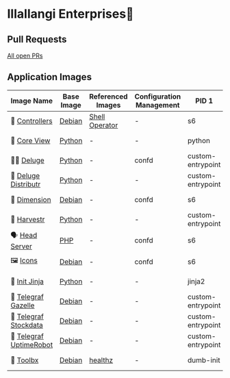 # Illallangi Enterprises👋

## Pull Requests

[All open PRs](https://github.com/pulls?q=is%3Aopen+is%3Apr+org%3Aillallangi)

## Application Images

| Image Name | Base Image | Referenced Images | Configuration Management | PID 1 | Build
|------------|------------|-------------------|--------------------------|-------| ------
| 🥨 [Controllers](https://github.com/illallangi/controllers) | [Debian](https://hub.docker.com/_/debian) | [Shell Operator](https://github.com/flant/shell-operator) | - | s6 | ![test workflow](https://github.com/illallangi/controllers/actions/workflows/test.yaml/badge.svg) |
| 🔭 [Core View](https://github.com/illallangi/coreview) | [Python](https://hub.docker.com/r/_/python) | - | - | python | ![test workflow](https://github.com/illallangi/coreview/actions/workflows/test.yaml/badge.svg) |
| 🏴‍☠️ [Deluge](https://github.com/illallangi/deluge) | [Python](https://hub.docker.com/r/_/python) | - | confd | custom-entrypoint | ![test workflow](https://github.com/illallangi/deluge/actions/workflows/test.yaml/badge.svg) |
| 🚚 [Deluge Distributr](https://github.com/illallangi/deluge-distributr) | [Python](https://hub.docker.com/r/_/python) | - | - | custom-entrypoint | ![test workflow](https://github.com/illallangi/deluge-distributr/actions/workflows/test.yaml/badge.svg) |
| 🏡 [Dimension](https://github.com/illallangi/dimension) | [Debian](https://hub.docker.com/_/debian) | - | confd | s6 | ![test workflow](https://github.com/illallangi/dimension/actions/workflows/test.yaml/badge.svg) |
| 🚜 [Harvestr](https://github.com/illallangi/harvestr) | [Python](https://hub.docker.com/r/_/python) | - | - | custom-entrypoint | ![test workflow](https://github.com/illallangi/harvestr/actions/workflows/test.yaml/badge.svg) |
| 🗣️ [Head Server](https://github.com/illallangi/head-server) | [PHP](https://hub.docker.com/r/_/php) | - | confd | s6 | ![test workflow](https://github.com/illallangi/head-server/actions/workflows/test.yaml/badge.svg) |
| 🖼️ [Icons](https://github.com/illallangi/icons) | [Debian](https://hub.docker.com/_/debian) | - | confd | s6 | ![test workflow](https://github.com/illallangi/icons/actions/workflows/test.yaml/badge.svg) |
| 🥷 [Init Jinja](https://github.com/illallangi/init-jinja) | [Python](https://hub.docker.com/r/_/python) | - | - | jinja2 | ![test workflow](https://github.com/illallangi/init-jinja/actions/workflows/test.yaml/badge.svg) |
| 🦒 [Telegraf Gazelle](https://github.com/illallangi/telegraf-gazelle) | [Debian](https://hub.docker.com/_/debian) | - | - | custom-entrypoint | ![test workflow](https://github.com/illallangi/telegraf-gazelle/actions/workflows/test.yaml/badge.svg) |
| 🧦 [Telegraf Stockdata](https://github.com/illallangi/telegraf-stockdata) | [Debian](https://hub.docker.com/_/debian) | - | - | custom-entrypoint | ![test workflow](https://github.com/illallangi/telegraf-stockdata/actions/workflows/test.yaml/badge.svg) |
| 🤖 [Telegraf UptimeRobot](https://github.com/illallangi/telegraf-uptimerobot) | [Debian](https://hub.docker.com/_/debian) | - | - | custom-entrypoint | ![test workflow](https://github.com/illallangi/telegraf-uptimerobot/actions/workflows/test.yaml/badge.svg) |
| 🧰 [Toolbx](https://github.com/illallangi/toolbx) | [Debian](https://hub.docker.com/_/debian) | [healthz](https://github.com/binkhq/healthz) | - | dumb-init | ![test workflow](https://github.com/illallangi/toolbx/actions/workflows/test.yaml/badge.svg) |
